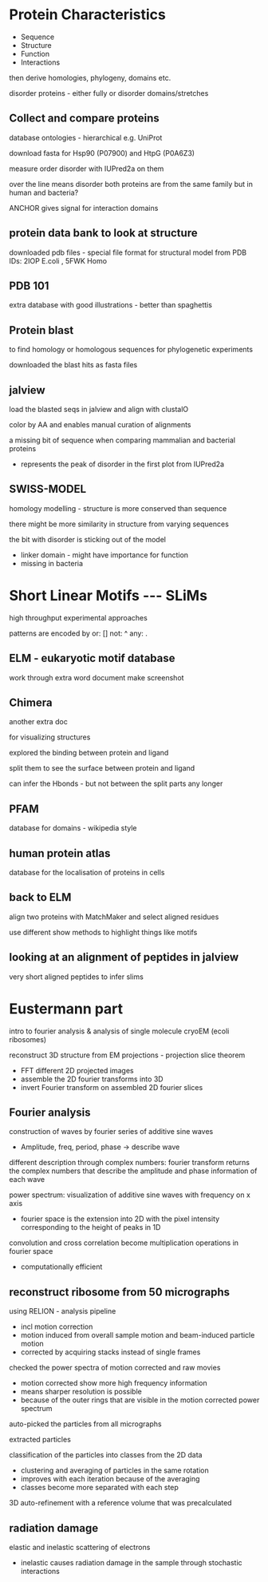 # Protein Characteristics

- Sequence
- Structure
- Function
- Interactions

then derive homologies, phylogeny, domains etc.

disorder proteins - either fully or disorder domains/stretches

## Collect and compare proteins

database ontologies - hierarchical
e.g. UniProt

download fasta for Hsp90 (P07900) and HtpG (P0A6Z3)

measure order disorder with IUPred2a on them

over the line means disorder 
both proteins are from the same family but in human and bacteria?

ANCHOR gives signal for interaction domains

## protein data bank to look at structure

downloaded pdb files - special file format for structural model from PDB
IDs: 2IOP E.coli , 5FWK Homo

## PDB 101

extra database with good illustrations - better than spaghettis

## Protein blast

to find homology or homologous sequences for phylogenetic experiments

downloaded the blast hits as fasta files

## jalview

load the blasted seqs in jalview and align with clustalO

color by AA and enables manual curation of alignments

a missing bit of sequence when comparing mammalian and bacterial proteins
- represents the peak of disorder in the first plot from IUPred2a

## SWISS-MODEL

homology modelling - structure is more conserved than sequence

there might be more similarity in structure from varying sequences

the bit with disorder is sticking out of the model
- linker domain - might have importance for function
- missing in bacteria


# Short Linear Motifs --- SLiMs

high throughput experimental approaches

patterns are encoded by or: [] not: ^ any: .

## ELM - eukaryotic motif database

work through extra word document
make screenshot

## Chimera

another extra doc

for visualizing structures

explored the binding between protein and ligand

split them to see the surface between protein and ligand

can infer the Hbonds - but not between the split parts any longer

## PFAM

database for domains - wikipedia style

## human protein atlas

database for the localisation of proteins in cells

## back to ELM

align two proteins with MatchMaker and select aligned residues 

use different show methods to highlight things like motifs


## looking at an alignment of peptides in jalview

very short aligned peptides to infer slims






# Eustermann part

intro to fourier analysis & analysis of single molecule cryoEM (ecoli ribosomes)

reconstruct 3D structure from EM projections - projection slice theorem
- FFT different 2D projected images
- assemble the 2D fourier transforms into 3D
- invert Fourier transform on assembled 2D fourier slices

## Fourier analysis

construction of waves by fourier series of additive sine waves
- Amplitude, freq, period, phase -> describe wave

different description through complex numbers: fourier transform returns the complex numbers 
that describe the amplitude and phase information of each wave

power spectrum: visualization of additive sine waves with frequency on x axis
- fourier space is the extension into 2D with the pixel intensity corresponding to the height of peaks in 1D

convolution and cross correlation become multiplication operations in fourier space
- computationally efficient

## reconstruct ribosome from 50 micrographs

using RELION - analysis pipeline 
- incl motion correction
- motion induced from overall sample motion and beam-induced particle motion
- corrected by acquiring stacks instead of single frames


checked the power spectra of motion corrected and raw movies
- motion corrected show more high frequency information
- means sharper resolution is possible
- because of the outer rings that are visible in the motion corrected power spectrum


auto-picked the particles from all micrographs

extracted particles

classification of the particles into classes from the 2D data
- clustering and averaging of particles in the same rotation
- improves with each iteration because of the averaging 
- classes become more separated with each step

3D auto-refinement with a reference volume that was precalculated




## radiation damage

elastic and inelastic scattering of electrons
- inelastic causes radiation damage in the sample through stochastic interactions






















